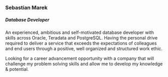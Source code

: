 ### Sebastian Marek
##### Database Developer

An experienced, ambitious and self-motivated database developer with skills across Oracle, Teradata and PostgreSQL. Having the personal drive required to deliver a service that exceeds the expectations of colleagues and end users through a positive, well organized and structured work ethic. 

Looking for a career advancement opportunity with a company that will challenge my problem solving skills and allow me to develop my knowledge & potential.
